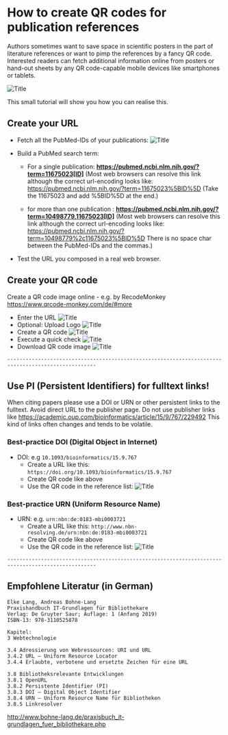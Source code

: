 # How to create QR codes for publication references  
Authors sometimes want to save space in scientific posters in the part of literature references or want to pimp the references by a fancy QR code. Interested readers can fetch additional information online from posters or hand-out sheets by any QR code-capable mobile devices like smartphones or tablets.

![Title](https://raw.githubusercontent.com/bohnelang/QRCode4PubMedPublications/main/imgs/qrexample2.jpg)

This small tutorial will show you how you can realise this.

## Create your URL
* Fetch all the PubMed-IDs of your publications:
![Title](https://raw.githubusercontent.com/bohnelang/QRCode4PubMedPublications/main/imgs/FindPMID.jpg)

* Build a PubMed search term:
	* For a single publication: **https://pubmed.ncbi.nlm.nih.gov/?term=11675023[ID]**
	(Most web browsers can resolve this link although the correct url-encoding looks like: https://pubmed.ncbi.nlm.nih.gov/?term=11675023%5BID%5D  (Take the  11675023 and add %5BID%5D at the end.)
    
	* for more than one publication : **https://pubmed.ncbi.nlm.nih.gov/?term=10498779,11675023[ID]**
	(Most web browsers can resolve this link although the correct url-encoding looks like:  https://pubmed.ncbi.nlm.nih.gov/?term=10498779%2c11675023%5BID%5D There is no space char between the PubMed-IDs and the commas.)

* Test the URL you composed in a real web browser.

## Create your QR code
Create a QR code image online - e.g. by RecodeMonkey https://www.qrcode-monkey.com/de/#more 
* Enter the URL ![Title](https://raw.githubusercontent.com/bohnelang/QRCode4PubMedPublications/main/imgs/recodemonkey1.jpg)
* Optional: Upload Logo ![Title](https://raw.githubusercontent.com/bohnelang/QRCode4PubMedPublications/main/imgs/recodemonkey2.jpg)
* Create a QR code  ![Title](https://raw.githubusercontent.com/bohnelang/QRCode4PubMedPublications/main/imgs/recodemonkey3.jpg)
* Execute a quick check ![Title](https://raw.githubusercontent.com/bohnelang/QRCode4PubMedPublications/main/imgs/recodemonkey5.jpg)
*  Download QR code image ![Title](https://raw.githubusercontent.com/bohnelang/QRCode4PubMedPublications/main/imgs/recodemonkey4.jpg)




``` --------------------------------------------------------------------------------------------------- ``` 

## Use PI (Persistent Identifiers) for  fulltext links!
When citing papers please use a DOI or URN or other persistent links to the fulltext. Avoid direct URL to the publisher page. Do not use publisher links like https://academic.oup.com/bioinformatics/article/15/9/767/229492 This kind of links often changes and tends to be volatile.

### Best-practice DOI (Digital Object in Internet)
* DOI: e.g  ```10.1093/bioinformatics/15.9.767``` 
	* Create a URL like this:  ```https://doi.org/10.1093/bioinformatics/15.9.767``` 
	* Create QR code like above 	
	* Use the QR code in the reference list:  ![Title](https://raw.githubusercontent.com/bohnelang/QRCode4PubMedPublications/main/imgs/qrexample2.jpg)

### Best-practice URN (Uniform Resource Name)
* URN: e.g. ```urn:nbn:de:0183-mbi0003721``` 
	* Create a URL like this: ```http://www.nbn-resolving.de/urn:nbn:de:0183-mbi0003721```
	* Create QR code like above 
	* Use the QR code in the reference list:  ![Title](https://raw.githubusercontent.com/bohnelang/QRCode4PubMedPublications/main/imgs/qrexample4.jpg)

``` --------------------------------------------------------------------------------------------------- ``` 


##  Empfohlene Literatur (in German)
```
Elke Lang, Andreas Bohne-Lang
Praxishandbuch IT-Grundlagen für Bibliothekare
Verlag: De Gruyter Saur; Auflage: 1 (Anfang 2019)
ISBN-13: 978-3110525878 

Kapitel:
3 Webtechnologie

3.4 Adressierung von Webressourcen: URI und URL
3.4.2 URL – Uniform Resource Locator
3.4.4 Erlaubte, verbotene und ersetzte Zeichen für eine URL

3.8 Bibliotheksrelevante Entwicklungen
3.8.1 OpenURL
3.8.2 Persistente Identifier (PI)
3.8.3 DOI – Digital Object Identifier
3.8.4 URN – Uniform Resource Name für Bibliotheken
3.8.5 Linkresolver

```
http://www.bohne-lang.de/praxisbuch_it-grundlagen_fuer_bibliothekare.php


